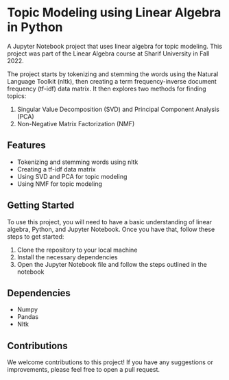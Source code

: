 # Topic Modeling using Linear Algebra in Python

A Jupyter Notebook project that uses linear algebra for topic modeling. This project was part of the Linear Algebra course at Sharif University in Fall 2022.

The project starts by tokenizing and stemming the words using the Natural Language Toolkit (nltk), then creating a term frequency-inverse document frequency (tf-idf) data matrix. It then explores two methods for finding topics:
1. Singular Value Decomposition (SVD) and Principal Component Analysis (PCA)
2. Non-Negative Matrix Factorization (NMF)

## Features
- Tokenizing and stemming words using nltk
- Creating a tf-idf data matrix
- Using SVD and PCA for topic modeling
- Using NMF for topic modeling

## Getting Started
To use this project, you will need to have a basic understanding of linear algebra, Python, and Jupyter Notebook. Once you have that, follow these steps to get started:
1. Clone the repository to your local machine
2. Install the necessary dependencies
3. Open the Jupyter Notebook file and follow the steps outlined in the notebook

## Dependencies
- Numpy
- Pandas
- Nltk

## Contributions
We welcome contributions to this project! If you have any suggestions or improvements, please feel free to open a pull request.
